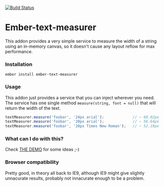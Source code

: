 [![Build Status](https://travis-ci.org/cibernox/ember-text-measurer.svg?branch=dummy-branch)](https://travis-ci.org/cibernox/ember-text-measurer)

# Ember-text-measurer

This addon provides a very simple service to measure the width of a string
using an in-memory canvas, so it doesn't cause any layout reflow for max
performance.

### Installation

`ember install ember-text-measurer`

### Usage

This addon just provides a service that you can inject wherever you need.
The service has one single method `measure(string, font = null)` that will
return the width of the text.

```js
textMeasurer.measure('foobar', '24px arial');             // ~ 68.02px
textMeasurer.measure('foobar', '20px arial');             // ~ 56.64px
textMeasurer.measure('foobar', '20px Times New Roman');   // ~ 52.19px
```

### What can I do with this?

Check [THE DEMO](https://ember-text-measurer.pagefrontapp.com) for some ideas ;-)

### Browser compatibility

Pretty good, in theory all back to IE9, although IE9 might give slightly unnacurate results,
probably not innacurate enough to be a problem.